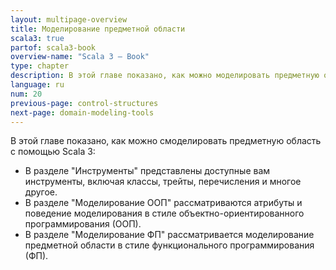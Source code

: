 ```yaml
---
layout: multipage-overview
title: Моделирование предметной области
scala3: true
partof: scala3-book
overview-name: "Scala 3 — Book"
type: chapter
description: В этой главе показано, как можно моделировать предметную область с помощью Scala 3.
language: ru
num: 20
previous-page: control-structures
next-page: domain-modeling-tools
---
```


В этой главе показано, как можно смоделировать предметную область с помощью Scala 3:

- В разделе "Инструменты" представлены доступные вам инструменты, включая классы, трейты, перечисления и многое другое.
- В разделе "Моделирование ООП" рассматриваются атрибуты и поведение моделирования в стиле объектно-ориентированного программирования (ООП).
- В разделе "Моделирование ФП" рассматривается моделирование предметной области в стиле функционального программирования (ФП).

